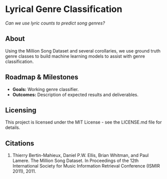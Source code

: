 # Lyrical Genre Classification

*Can we use lyric counts to predict song genres?*  

## About

Using the Million Song Dataset and several corollaries, we use ground truth genre classes to build machine learning models to assist with genre classification.

## Roadmap & Milestones

- **Goals:** Working genre classifier.
- **Outcomes:** Description of expected results and deliverables.

## Licensing

This project is licensed under the MIT License - see the LICENSE.md file for details.

## Citations

1. Thierry Bertin-Mahieux, Daniel P.W. Ellis, Brian Whitman, and Paul Lamere. 
The Million Song Dataset. In Proceedings of the 12th International Society
for Music Information Retrieval Conference (ISMIR 2011), 2011.